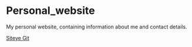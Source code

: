 # Personal_website
My personal website, containing information about me and contact details.

[Siteye Git](https://Meveda24.github.io/Personal_website/)
